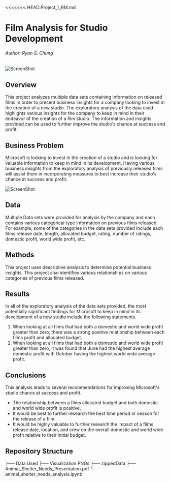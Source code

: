 <<<<<<< HEAD:Project_1_RM.md
# Film Analysis for Studio Development

###### Author: Ryan S. Chung

![ScreenShot](https://raw.https://github.com/INV-VTL/Phase-1-Project-Docs/blob/main/Visualization%20PNGs/A.jpg)

## Overview

This project analyzes multiple data sets containing information on released films in order to present business insights for a company looking to invest in the creation of a new studio.  The exploratory analysis of the data used highlights various insights for the company to keep in mind in their endeavor of the creation of a film studio.  The information and insights provided can be used to further improve the studio's chance at success and profit.

## Business Problem

Microsoft is looking to invest in the creation of a studio and is looking for valuable information to keep in mind in its development.  Having various business insights from the exploratory analysis of previously released films will assist them in incorporating measures to best increase their studio's chance at success and profit.

![ScreenShot](https://raw.https://github.com/INV-VTL/Phase-1-Project-Docs/blob/main/Visualization%20PNGs/B.jpg)

## Data

Multiple Data sets were provided for analysis by the company and each contains various categorical type information on previous films released.  For example, some of the categories in the data sets provided include each films release date, length, allocated budget, rating, number of ratings, domestic profit, world wide profit, etc.

## Methods

This project uses descriptive analysis to determine potential business insights.  This project also identifies various relationships on various categories of previous films released.

## Results

In all of the exploratory analysis of the data sets provided, the most potentially significant findings for Microsoft to keep in mind in its development of a new studio include the following statements.

1. When looking at all films that had both a domestic and world wide profit greater than zero, there was a strong positive relationship between each films profit and allocated budget.
2. When looking at all films that had both a domestic and world wide profit greater than zero, it was found that June had the highest average domestic profit with October having the highest world wide average profit.

## Conclusions

This analysis leads to several recommendations for improving Microsoft's studio chance at success and profit.

- The relationship between a films allocated budget and both domestic and world wide profit is positive.
- It would be best to further research the best time period or season for the release of a film.
- It would be highly valuable to further research the impact of a films release date, location, and crew on the overall domestic and world wide profit relative to their initial budget.

## Repository Structure

├── Data Used
├── Visualization PNGs
├── zippedData
├── Animal_Shelter_Needs_Presentation.pdf
└── animal_shelter_needs_analysis.ipynb
